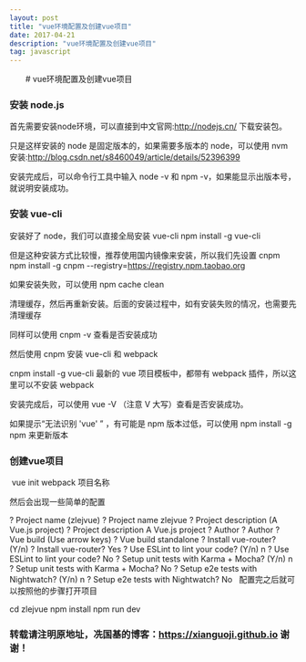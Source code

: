```yaml
---
layout: post
title: "vue环境配置及创建vue项目"
date: 2017-04-21
description: "vue环境配置及创建vue项目"
tag: javascript
---   
```


　　# vue环境配置及创建vue项目

### 安装 node.js

  首先需要安装node环境，可以直接到中文官网:http://nodejs.cn/ 下载安装包。

  只是这样安装的 node 是固定版本的，如果需要多版本的 node，可以使用 nvm 安装:http://blog.csdn.net/s8460049/article/details/52396399

  安装完成后，可以命令行工具中输入 node -v 和 npm -v，如果能显示出版本号，就说明安装成功。

### 安装 vue-cli

  安装好了 node，我们可以直接全局安装 vue-cli
  npm install -g vue-cli

  但是这种安装方式比较慢，推荐使用国内镜像来安装，所以我们先设置 cnpm
  npm install -g cnpm --registry=https://registry.npm.taobao.org

  如果安装失败，可以使用
  npm cache clean

  清理缓存，然后再重新安装。后面的安装过程中，如有安装失败的情况，也需要先清理缓存

  同样可以使用 cnpm -v 查看是否安装成功

  然后使用 cnpm 安装 vue-cli 和 webpack

  cnpm install -g vue-cli
  最新的 vue 项目模板中，都带有 webpack 插件，所以这里可以不安装 webpack

  安装完成后，可以使用 vue -V （注意 V 大写）查看是否安装成功。

  如果提示“无法识别 'vue' ” ，有可能是 npm 版本过低，可以使用 npm install -g npm 来更新版本
  
### 创建vue项目
  vue init webpack 项目名称
  
然后会出现一些简单的配置
  
  ? Project name (zlejvue)
  ? Project name zlejvue
  ? Project description (A Vue.js project)
  ? Project description A Vue.js project
  ? Author
  ? Author
  ? Vue build (Use arrow keys)
  ? Vue build standalone
  ? Install vue-router? (Y/n)
  ? Install vue-router? Yes
  ? Use ESLint to lint your code? (Y/n) n
  ? Use ESLint to lint your code? No
  ? Setup unit tests with Karma + Mocha? (Y/n) n
  ? Setup unit tests with Karma + Mocha? No
  ? Setup e2e tests with Nightwatch? (Y/n) n
  ? Setup e2e tests with Nightwatch? No
  
配置完之后就可以按照他的步骤打开项目

  cd zlejvue
  npm install
  npm run dev

 
  








  ### 转载请注明原地址，冼国基的博客：https://xianguoji.github.io 谢谢！
